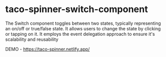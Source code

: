 # taco-spinner-switch-component

The Switch component toggles between two states, typically representing an on/off or true/false state. It allows users to change the state by clicking or tapping on it. It employs the event delegation approach to ensure it's scalability and reusability

DEMO - https://taco-spinner.netlify.app/
